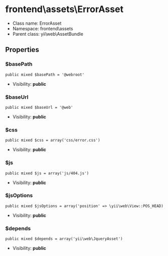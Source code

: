 frontend\assets\ErrorAsset
===============






* Class name: ErrorAsset
* Namespace: frontend\assets
* Parent class: yii\web\AssetBundle





Properties
----------


### $basePath

    public mixed $basePath = '@webroot'





* Visibility: **public**


### $baseUrl

    public mixed $baseUrl = '@web'





* Visibility: **public**


### $css

    public mixed $css = array('css/error.css')





* Visibility: **public**


### $js

    public mixed $js = array('js/404.js')





* Visibility: **public**


### $jsOptions

    public mixed $jsOptions = array('position' => \yii\web\View::POS_HEAD)





* Visibility: **public**


### $depends

    public mixed $depends = array('yii\web\JqueryAsset')





* Visibility: **public**


